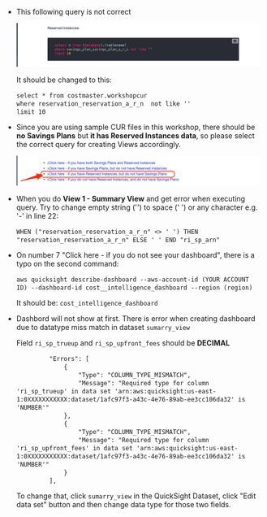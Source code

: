 * This following query is not correct
  
  ![](../images/ri_check_query.png)
  
  It should be changed to this:
  ```
  select * from costmaster.workshopcur
  where reservation_reservation_a_r_n  not like ''
  limit 10
  ```
  
* Since you are using sample CUR files in this workshop, there should be **no Savings Plans** but **it has Reserved Instances data**, so please select the correct query for creating Views accordingly.

   ![](../images/workshop_choosequery.png)
   
* When you do **View 1 - Summary View** and get error when executing query. 
  Try to change empty string ('') to space (' ') or any character e.g. '-' in line 22:

  ```
  WHEN ("reservation_reservation_a_r_n" <> ' ') THEN "reservation_reservation_a_r_n" ELSE ' ' END "ri_sp_arn"
  ```
   
* On number 7 "Click here - if you do not see your dashboard", there is a typo on the second command:

  ```
  aws quicksight describe-dashboard --aws-account-id (YOUR ACCOUNT ID) --dashboard-id cost__intelligence_dashboard --region (region)
  ```
  It should be: `cost_intelligence_dashboard`  

  
* Dashbord will not show at first. There is error when creating dashboard due to datatype miss match in dataset `sumarry_view`

   Field `ri_sp_trueup` and `ri_sp_upfront_fees` should be **DECIMAL**

   ```
            "Errors": [
                {
                    "Type": "COLUMN_TYPE_MISMATCH",
                    "Message": "Required type for column 'ri_sp_trueup' in data set 'arn:aws:quicksight:us-east-1:0XXXXXXXXXXX:dataset/1afc97f3-a43c-4e76-89ab-ee3cc106da32' is 'NUMBER'"
                },
                {
                    "Type": "COLUMN_TYPE_MISMATCH",
                    "Message": "Required type for column 'ri_sp_upfront_fees' in data set 'arn:aws:quicksight:us-east-1:0XXXXXXXXXXX:dataset/1afc97f3-a43c-4e76-89ab-ee3cc106da32' is 'NUMBER'"
                }
            ],
   ```
   
     To change that, click `sumarry_view` in the QuickSight Dataset, click "Edit data set" button and then change data type for those two fields.
     
     
   


